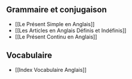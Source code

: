 
## Grammaire et conjugaison
- [[Le Présent Simple en Anglais]]
- [[Les Articles en Anglais Définis et Indéfinis]]
- [[Le Présent Continu en Anglais]]

## Vocabulaire
- [[Index Vocabulaire Anglais]]